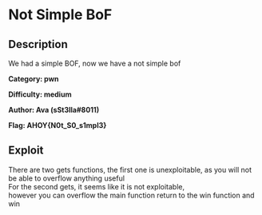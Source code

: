 # Not Simple BoF

## Description 
We had a simple BOF, now we have a not simple bof

**Category: pwn** 

**Difficulty: medium**

**Author: Ava (sSt3lla#8011)** 

**Flag: AHOY{N0t_S0_s1mpl3}**


## Exploit
There are two gets functions, the first one is unexploitable, as you will not be able to overflow anything useful\
For the second gets, it seems like it is not exploitable, \
however you can overflow the main function return to the win function and win